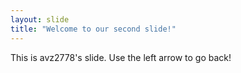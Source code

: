 ```yaml
---
layout: slide
title: "Welcome to our second slide!"
---
```

This is avz2778's slide.
Use the left arrow to go back!

